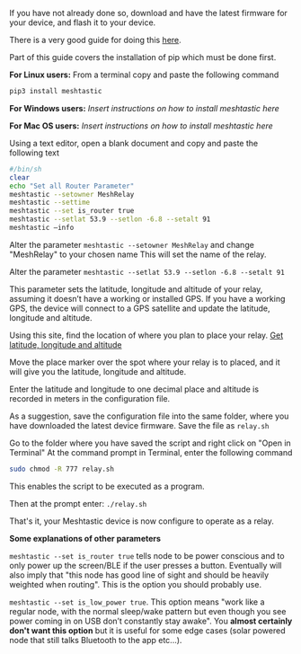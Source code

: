 If you have not already done so, download and have the latest firmware for your device, and flash it to your device.

There is a very good guide for doing this [here](https://github.com/meshtastic/Meshtastic-device#firmware-installation).

Part of this guide covers the installation of pip which must be done first.

**For Linux users:**
From a terminal copy and paste the following command
```bash
pip3 install meshtastic
```

**For Windows users:**
_Insert instructions on how to install meshtastic here_

**For Mac OS users:**
_Insert instructions on how to install meshtastic here_

Using a text editor, open a blank document and copy and paste the following text

```bash
#/bin/sh
clear
echo "Set all Router Parameter"
meshtastic --setowner MeshRelay
meshtastic --settime 
meshtastic --set is_router true
meshtastic --setlat 53.9 --setlon -6.8 --setalt 91 
meshtastic –info
```

Alter the parameter `meshtastic --setowner MeshRelay` and change "MeshRelay" to your chosen name
This will set the name of the relay.

Alter the parameter `meshtastic --setlat 53.9 --setlon -6.8 --setalt 91`

This parameter sets the latitude, longitude and altitude of your relay, assuming it doesn’t have a working or installed GPS. If you have a working GPS, the device will connect to a GPS satellite and update the latitude, longitude and altitude.

Using this site, find the location of where you plan to place your relay.
[Get latitude, longitude and altitude](https://www.maps.ie/coordinates.html)

Move the place marker over the spot where your relay is to placed, and it will give you the latitude, longitude and altitude.

Enter the latitude and longitude to one decimal place and altitude is recorded in meters in the configuration file.

As a suggestion, save the configuration file into the same folder, where you have downloaded the latest device firmware.
Save the file as `relay.sh`

Go to the folder where you have saved the script and right click on "Open in Terminal"
At the command prompt in Terminal, enter the following command

```bash
sudo chmod -R 777 relay.sh 
```

This enables the script to be executed as a program.

Then at the prompt enter: `./relay.sh`

That's it, your Meshtastic device is now configure to operate as a relay.

**Some explanations of other parameters**

`meshtastic --set is_router true` tells node to be power conscious and to only power up the screen/BLE if the user presses a button. Eventually will also imply that "this node has good line of sight and should be heavily weighted when routing". This is the option you should probably use.

`meshtastic --set is_low_power true`. This option means "work like a regular node, with the normal sleep/wake pattern but even though you see power coming in on USB don’t constantly stay awake". You **almost certainly don't want this option** but it is useful for some edge cases (solar powered node that still talks Bluetooth to the app etc...).
